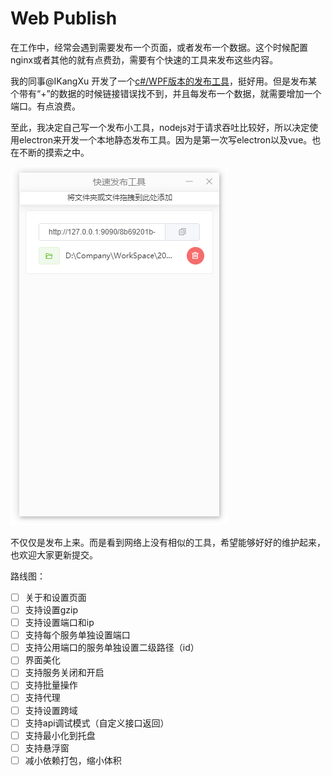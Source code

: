 # Web Publish

在工作中，经常会遇到需要发布一个页面，或者发布一个数据。这个时候配置nginx或者其他的就有点费劲，需要有个快速的工具来发布这些内容。

我的同事@IKangXu 开发了一个[c#/WPF版本的发布工具](https://github.com/IKangXu/ServiceListener)，挺好用。但是发布某个带有“+”的数据的时候链接错误找不到，并且每发布一个数据，就需要增加一个端口。有点浪费。

至此，我决定自己写一个发布小工具，nodejs对于请求吞吐比较好，所以决定使用electron来开发一个本地静态发布工具。因为是第一次写electron以及vue。也在不断的摸索之中。

![](images/2020-12-09-22-45-23.png)

不仅仅是发布上来。而是看到网络上没有相似的工具，希望能够好好的维护起来，也欢迎大家更新提交。

路线图：

- [ ] 关于和设置页面
- [ ] 支持设置gzip
- [ ] 支持设置端口和ip
- [ ] 支持每个服务单独设置端口
- [ ] 支持公用端口的服务单独设置二级路径（id）
- [ ] 界面美化
- [ ] 支持服务关闭和开启
- [ ] 支持批量操作
- [ ] 支持代理
- [ ] 支持设置跨域
- [ ] 支持api调试模式（自定义接口返回）
- [ ] 支持最小化到托盘
- [ ] 支持悬浮窗
- [ ] 减小依赖打包，缩小体积
